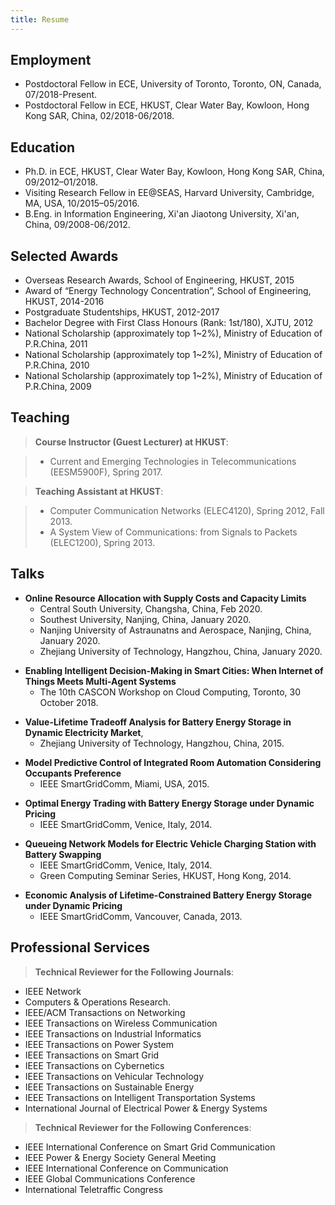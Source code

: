 ```yaml
---
title: Resume
---
```


## Employment
>
- Postdoctoral Fellow in ECE, University of Toronto, Toronto, ON, Canada, 07/2018-Present.
- Postdoctoral Fellow in ECE, HKUST, Clear Water Bay, Kowloon, Hong Kong SAR, China, 02/2018-06/2018.

## Education
>
- Ph.D. in ECE, HKUST, Clear Water Bay, Kowloon, Hong Kong SAR, China, 09/2012–01/2018.
- Visiting Research Fellow in EE@SEAS, Harvard University, Cambridge, MA, USA, 10/2015–05/2016.
- B.Eng. in Information Engineering, Xi'an Jiaotong University, Xi'an, China, 09/2008-06/2012.

## Selected Awards
>
- Overseas Research Awards, School of Engineering, HKUST, 2015
- Award of “Energy Technology Concentration”, School of Engineering, HKUST, 2014-2016
- Postgraduate Studentships, HKUST, 2012-2017
- Bachelor Degree with First Class Honours (Rank: 1st/180), XJTU, 2012
- National Scholarship (approximately top 1~2%), Ministry of Education of P.R.China, 2011
- National Scholarship (approximately top 1~2%), Ministry of Education of P.R.China, 2010
- National Scholarship (approximately top 1~2%), Ministry of Education of P.R.China, 2009

## Teaching

> **Course Instructor (Guest Lecturer) at HKUST**:

> - Current and Emerging Technologies in Telecommunications (EESM5900F), Spring 2017.

> **Teaching Assistant at HKUST**:

> - Computer Communication Networks (ELEC4120), Spring 2012, Fall 2013.
> - A System View of Communications: from Signals to Packets (ELEC1200), Spring 2013.

## Talks

>
- **Online Resource Allocation with Supply Costs and Capacity Limits**
  - Central South University, Changsha, China, Feb 2020.
  - Southest University, Nanjing, China, January 2020. 
  - Nanjing University of Astraunatns and Aerospace, Nanjing, China, January 2020. 
  - Zhejiang University of Technology, Hangzhou, China, January 2020.  
>
- **Enabling Intelligent Decision-Making in Smart Cities: When Internet of Things Meets Multi-Agent Systems**
  - The 10th CASCON Workshop on Cloud Computing, Toronto, 30 October 2018.
>
- **Value-Lifetime Tradeoff Analysis for Battery Energy Storage in Dynamic Electricity Market**, 
  - Zhejiang University of Technology, Hangzhou, China, 2015.
>
- **Model Predictive Control of Integrated Room Automation Considering Occupants Preference**
  - IEEE SmartGridComm, Miami, USA, 2015.
>
- **Optimal Energy Trading with Battery Energy Storage under Dynamic Pricing**
  - IEEE SmartGridComm, Venice, Italy, 2014.
>
- **Queueing Network Models for Electric Vehicle Charging Station with Battery Swapping**
  - IEEE SmartGridComm, Venice, Italy, 2014.
  - Green Computing Seminar Series, HKUST, Hong Kong, 2014.
>
- **Economic Analysis of Lifetime-Constrained Battery Energy Storage under Dynamic Pricing**
  - IEEE SmartGridComm, Vancouver, Canada, 2013.


## Professional Services

> **Technical Reviewer for the Following Journals**:

>
- IEEE Network
- Computers & Operations Research.
- IEEE/ACM Transactions on Networking
- IEEE Transactions on Wireless Communication
- IEEE Transactions on Industrial Informatics
- IEEE Transactions on Power System
- IEEE Transactions on Smart Grid
- IEEE Transactions on Cybernetics
- IEEE Transactions on Vehicular Technology
- IEEE Transactions on Sustainable Energy
- IEEE Transactions on Intelligent Transportation Systems
- International Journal of Electrical Power & Energy Systems

> **Technical Reviewer for the Following Conferences**:

>
- IEEE International Conference on Smart Grid Communication
- IEEE Power & Energy Society General Meeting
- IEEE International Conference on Communication
- IEEE Global Communications Conference
- International Teletraffic Congress